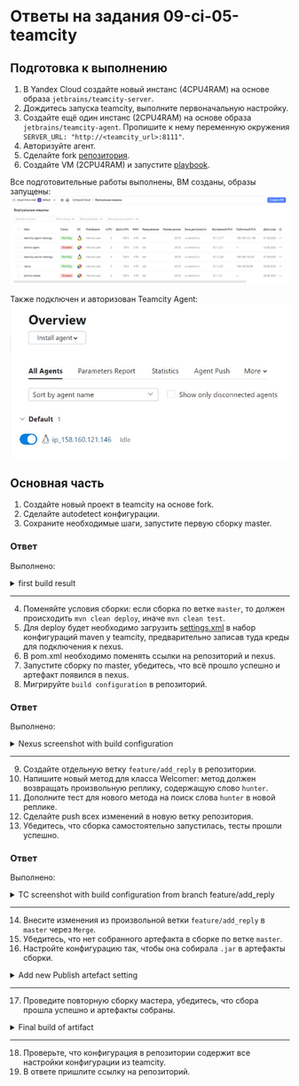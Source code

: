 # Ответы на задания 09-ci-05-teamcity

## Подготовка к выполнению

1. В Yandex Cloud создайте новый инстанс (4CPU4RAM) на основе образа `jetbrains/teamcity-server`.
2. Дождитесь запуска teamcity, выполните первоначальную настройку.
3. Создайте ещё один инстанс (2CPU4RAM) на основе образа `jetbrains/teamcity-agent`. Пропишите к нему переменную окружения `SERVER_URL: "http://<teamcity_url>:8111"`.
4. Авторизуйте агент.
5. Сделайте fork [репозитория](https://github.com/aragastmatb/example-teamcity).
6. Создайте VM (2CPU4RAM) и запустите [playbook](./infrastructure).

Все подготовительные работы выполнены, ВМ созданы, образы запущены:  
![PREPAREDVM](assets/preparedVM.jpg)  

Также подключен и авторизован Teamcity Agent:  
![TCAGENT](assets/TCagent.jpg)  

## Основная часть

1. Создайте новый проект в teamcity на основе fork.
2. Сделайте autodetect конфигурации.
3. Сохраните необходимые шаги, запустите первую сборку master.

### Ответ

Выполнено:

<details>
    <summary> first build result </summary>
    <img src="assets/FirstBuild.jpg"
     alt="first build result"
     style="float: left; margin-right: 10px;" />
</details>

---

4. Поменяйте условия сборки: если сборка по ветке `master`, то должен происходить `mvn clean deploy`, иначе `mvn clean test`.
5. Для deploy будет необходимо загрузить [settings.xml](./teamcity/settings.xml) в набор конфигураций maven у teamcity, предварительно записав туда креды для подключения к nexus.
6. В pom.xml необходимо поменять ссылки на репозиторий и nexus.
7. Запустите сборку по master, убедитесь, что всё прошло успешно и артефакт появился в nexus.
8. Мигрируйте `build configuration` в репозиторий.

### Ответ

Выполнено:

<details>
    <summary> Nexus screenshot with build configuration </summary>
    <img src="assets/NexusBC.jpg"
     alt="Build configuration in repository"
     style="float: left; margin-right: 10px;" />
</details>

---

9. Создайте отдельную ветку `feature/add_reply` в репозитории.
10. Напишите новый метод для класса Welcomer: метод должен возвращать произвольную реплику, содержащую слово `hunter`.
11. Дополните тест для нового метода на поиск слова `hunter` в новой реплике.
12. Сделайте push всех изменений в новую ветку репозитория.
13. Убедитесь, что сборка самостоятельно запустилась, тесты прошли успешно.

### Ответ

Выполнено:

<details>
    <summary> TC screenshot with build configuration from branch feature/add_reply</summary>
    <img src="assets/TCNewbranch.jpg"
     alt="Build configuration from new branch"
     style="float: left; margin-right: 10px;" />
</details>
    
---

14. Внесите изменения из произвольной ветки `feature/add_reply` в `master` через `Merge`.
15. Убедитесь, что нет собранного артефакта в сборке по ветке `master`.
16. Настройте конфигурацию так, чтобы она собирала `.jar` в артефакты сборки.

<details>
    <summary> Add new Publish artefact setting</summary>
    <img src="assets/targetsettings.jpg"
     alt="Add new Publish artefact setting"
     style="float: left; margin-right: 10px;" />
</details>
    
---

17. Проведите повторную сборку мастера, убедитесь, что сбора прошла успешно и артефакты собраны.

<details>
    <summary> Final build of artifact</summary>
    <img src="assets/artefactbuild.jpg"
     alt="Final build of artifact"
     style="float: left; margin-right: 10px;" />
</details>
    
---

18. Проверьте, что конфигурация в репозитории содержит все настройки конфигурации из teamcity.
19. В ответе пришлите ссылку на репозиторий.

